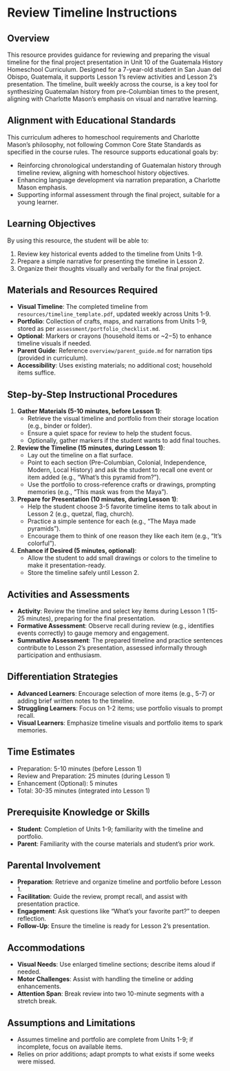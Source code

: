 # Review Timeline Instructions

## Overview
This resource provides guidance for reviewing and preparing the visual timeline for the final project presentation in Unit 10 of the Guatemala History Homeschool Curriculum. Designed for a 7-year-old student in San Juan del Obispo, Guatemala, it supports Lesson 1’s review activities and Lesson 2’s presentation. The timeline, built weekly across the course, is a key tool for synthesizing Guatemalan history from pre-Columbian times to the present, aligning with Charlotte Mason’s emphasis on visual and narrative learning.

## Alignment with Educational Standards
This curriculum adheres to homeschool requirements and Charlotte Mason’s philosophy, not following Common Core State Standards as specified in the course rules. The resource supports educational goals by:
- Reinforcing chronological understanding of Guatemalan history through timeline review, aligning with homeschool history objectives.
- Enhancing language development via narration preparation, a Charlotte Mason emphasis.
- Supporting informal assessment through the final project, suitable for a young learner.

## Learning Objectives
By using this resource, the student will be able to:
1. Review key historical events added to the timeline from Units 1-9.
2. Prepare a simple narrative for presenting the timeline in Lesson 2.
3. Organize their thoughts visually and verbally for the final project.

## Materials and Resources Required
- **Visual Timeline**: The completed timeline from `resources/timeline_template.pdf`, updated weekly across Units 1-9.
- **Portfolio**: Collection of crafts, maps, and narrations from Units 1-9, stored as per `assessment/portfolio_checklist.md`.
- **Optional**: Markers or crayons (household items or ~$2-$5) to enhance timeline visuals if needed.
- **Parent Guide**: Reference `overview/parent_guide.md` for narration tips (provided in curriculum).
- **Accessibility**: Uses existing materials; no additional cost; household items suffice.

## Step-by-Step Instructional Procedures
1. **Gather Materials (5-10 minutes, before Lesson 1)**:
   - Retrieve the visual timeline and portfolio from their storage location (e.g., binder or folder).
   - Ensure a quiet space for review to help the student focus.
   - Optionally, gather markers if the student wants to add final touches.
2. **Review the Timeline (15 minutes, during Lesson 1)**:
   - Lay out the timeline on a flat surface.
   - Point to each section (Pre-Columbian, Colonial, Independence, Modern, Local History) and ask the student to recall one event or item added (e.g., “What’s this pyramid from?”).
   - Use the portfolio to cross-reference crafts or drawings, prompting memories (e.g., “This mask was from the Maya”).
3. **Prepare for Presentation (10 minutes, during Lesson 1)**:
   - Help the student choose 3-5 favorite timeline items to talk about in Lesson 2 (e.g., quetzal, flag, church).
   - Practice a simple sentence for each (e.g., “The Maya made pyramids”).
   - Encourage them to think of one reason they like each item (e.g., “It’s colorful”).
4. **Enhance if Desired (5 minutes, optional)**:
   - Allow the student to add small drawings or colors to the timeline to make it presentation-ready.
   - Store the timeline safely until Lesson 2.

## Activities and Assessments
- **Activity**: Review the timeline and select key items during Lesson 1 (15-25 minutes), preparing for the final presentation.
- **Formative Assessment**: Observe recall during review (e.g., identifies events correctly) to gauge memory and engagement.
- **Summative Assessment**: The prepared timeline and practice sentences contribute to Lesson 2’s presentation, assessed informally through participation and enthusiasm.

## Differentiation Strategies
- **Advanced Learners**: Encourage selection of more items (e.g., 5-7) or adding brief written notes to the timeline.
- **Struggling Learners**: Focus on 1-2 items; use portfolio visuals to prompt recall.
- **Visual Learners**: Emphasize timeline visuals and portfolio items to spark memories.

## Time Estimates
- Preparation: 5-10 minutes (before Lesson 1)
- Review and Preparation: 25 minutes (during Lesson 1)
- Enhancement (Optional): 5 minutes
- Total: 30-35 minutes (integrated into Lesson 1)

## Prerequisite Knowledge or Skills
- **Student**: Completion of Units 1-9; familiarity with the timeline and portfolio.
- **Parent**: Familiarity with the course materials and student’s prior work.

## Parental Involvement
- **Preparation**: Retrieve and organize timeline and portfolio before Lesson 1.
- **Facilitation**: Guide the review, prompt recall, and assist with presentation practice.
- **Engagement**: Ask questions like “What’s your favorite part?” to deepen reflection.
- **Follow-Up**: Ensure the timeline is ready for Lesson 2’s presentation.

## Accommodations
- **Visual Needs**: Use enlarged timeline sections; describe items aloud if needed.
- **Motor Challenges**: Assist with handling the timeline or adding enhancements.
- **Attention Span**: Break review into two 10-minute segments with a stretch break.

## Assumptions and Limitations
- Assumes timeline and portfolio are complete from Units 1-9; if incomplete, focus on available items.
- Relies on prior additions; adapt prompts to what exists if some weeks were missed.
